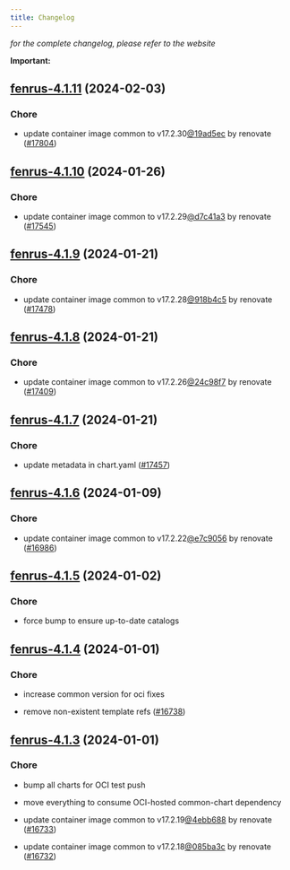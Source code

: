 ```yaml
---
title: Changelog
---
```



*for the complete changelog, please refer to the website*

**Important:**



## [fenrus-4.1.11](https://github.com/truecharts/charts/compare/fenrus-4.1.10...fenrus-4.1.11) (2024-02-03)

### Chore



- update container image common to v17.2.30[@19ad5ec](https://github.com/19ad5ec) by renovate ([#17804](https://github.com/truecharts/charts/issues/17804))


## [fenrus-4.1.10](https://github.com/truecharts/charts/compare/fenrus-4.1.9...fenrus-4.1.10) (2024-01-26)

### Chore



- update container image common to v17.2.29[@d7c41a3](https://github.com/d7c41a3) by renovate ([#17545](https://github.com/truecharts/charts/issues/17545))


## [fenrus-4.1.9](https://github.com/truecharts/charts/compare/fenrus-4.1.8...fenrus-4.1.9) (2024-01-21)

### Chore



- update container image common to v17.2.28[@918b4c5](https://github.com/918b4c5) by renovate ([#17478](https://github.com/truecharts/charts/issues/17478))


## [fenrus-4.1.8](https://github.com/truecharts/charts/compare/fenrus-4.1.7...fenrus-4.1.8) (2024-01-21)

### Chore



- update container image common to v17.2.26[@24c98f7](https://github.com/24c98f7) by renovate ([#17409](https://github.com/truecharts/charts/issues/17409))


## [fenrus-4.1.7](https://github.com/truecharts/charts/compare/fenrus-4.1.6...fenrus-4.1.7) (2024-01-21)

### Chore



- update metadata in chart.yaml ([#17457](https://github.com/truecharts/charts/issues/17457))




## [fenrus-4.1.6](https://github.com/truecharts/charts/compare/fenrus-4.1.5...fenrus-4.1.6) (2024-01-09)

### Chore



- update container image common to v17.2.22[@e7c9056](https://github.com/e7c9056) by renovate ([#16986](https://github.com/truecharts/charts/issues/16986))


## [fenrus-4.1.5](https://github.com/truecharts/charts/compare/fenrus-4.1.4...fenrus-4.1.5) (2024-01-02)

### Chore



- force bump to ensure up-to-date catalogs


## [fenrus-4.1.4](https://github.com/truecharts/charts/compare/fenrus-4.1.3...fenrus-4.1.4) (2024-01-01)

### Chore



- increase common version for oci fixes

- remove non-existent template refs ([#16738](https://github.com/truecharts/charts/issues/16738))


## [fenrus-4.1.3](https://github.com/truecharts/charts/compare/fenrus-4.1.0...fenrus-4.1.3) (2024-01-01)

### Chore



- bump all charts for OCI test push

- move everything to consume OCI-hosted common-chart dependency

- update container image common to v17.2.19[@4ebb688](https://github.com/4ebb688) by renovate ([#16733](https://github.com/truecharts/charts/issues/16733))

- update container image common to v17.2.18[@085ba3c](https://github.com/085ba3c) by renovate ([#16732](https://github.com/truecharts/charts/issues/16732))